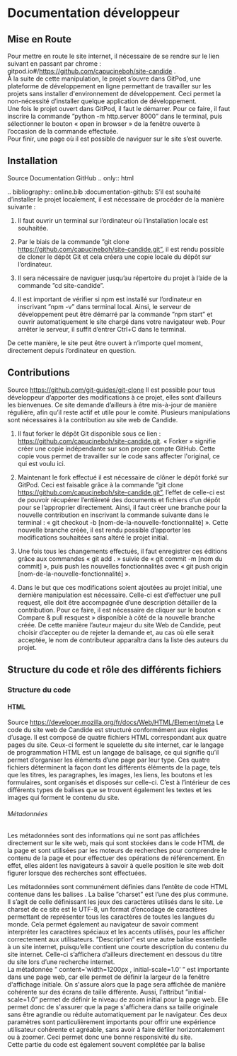 # Documentation développeur

## Mise en Route 

Pour mettre en route le site internet, il nécessaire de se rendre sur le lien suivant en passant par chrome : gitpod.io#/https://github.com/capucineboh/site-candide .        
À la suite de cette manipulation, le projet s’ouvre dans GitPod, une plateforme de développement en ligne permettant de travailler sur les projets sans installer d'environnement de développement. Ceci permet la non-nécessité d’installer quelque application de développement.      
Une fois le projet ouvert dans GitPod, il faut le démarrer. Pour ce faire, il faut inscrire la commande ”python -m http.server 8000” dans le terminal, puis sélectionner le bouton « open in browser » de la fenêtre ouverte à l’occasion de la commande effectuée.       
Pour finir, une page où il est possible de naviguer sur le site s’est ouverte. 

## Installation

Source Documentation GitHub
..  only:: html

..  bibliography:: online.bib
    :documentation-github:
S’il est souhaité d’installer le projet localement, il est nécessaire de procéder de la manière suivante :

1.	Il faut ouvrir un terminal sur l’ordinateur où l’installation locale est souhaitée. 

2.	Par le biais de la commande ”git clone https://github.com/capucineboh/site-candide.git”, il est rendu possible de cloner le dépôt Git et cela créera une copie locale du dépôt sur l’ordinateur. 

3.	Il sera nécessaire de naviguer jusqu’au répertoire du projet à l’aide de la commande ”cd site-candide”. 

4.	Il est important de vérifier si npm est installé sur l’ordinateur en inscrivant ”npm -v” dans terminal local. Ainsi, le serveur de développement peut être démarré par la commande ”npm start” et ouvrir automatiquement le site chargé dans votre navigateur web. Pour arrêter le serveur, il suffit d’entrer Ctrl+C dans le terminal.

De cette manière, le site peut être ouvert à n’importe quel moment, directement depuis l’ordinateur en question.

## Contributions  
Source https://github.com/git-guides/git-clone 
Il est possible pour tous développeur d’apporter des modifications à ce projet, elles sont d’ailleurs les bienvenues. Ce site demande d’ailleurs à être mis-à-jour de manière régulière, afin qu’il reste actif et utile pour le comité. Plusieurs manipulations sont nécessaires à la contribution au site web de Candide.       
 
1.	Il faut forker le dépôt Git disponible sous ce lien : https://github.com/capucineboh/site-candide.git. « Forker » signifie créer une copie indépendante sur son propre compte GitHub. Cette copie vous permet de travailler sur le code sans affecter l'original, ce qui est voulu ici. 

2.	Maintenant le fork effectué il est nécessaire de clôner le dépôt forké sur GitPod. Ceci est faisable grâce à la commande ”git clone https://github.com/capucineboh/site-candide.git”, l’effet de celle-ci est de pouvoir récupérer l’entièreté des documents et fichiers d’un dépôt pour se l’approprier directement. Ainsi, il faut créer une branche pour la nouvelle contribution en inscrivant la commande suivante dans le terminal : « git checkout -b [nom-de-la-nouvelle-fonctionnalité] ». Cette nouvelle branche créée, il est rendu possible d’apporter les modifications souhaitées sans altéré le projet initial.           

3.	Une fois tous les changements effectués, il faut enregistrer ces éditions grâce aux commandes « git add . » suivie de « git commit -m [nom du commit] », puis push les nouvelles fonctionnalités avec « git push origin [nom-de-la-nouvelle-fonctionnalité] ».        


4.	Dans le but que ces modifications soient ajoutées au projet initial, une dernière manipulation est nécessaire. Celle-ci est d’effectuer une pull request, elle doit être accompagnée d’une description détailler de la contribution. Pour ce faire, il est nécessaire de cliquer sur le bouton « Compare & pull resquest » disponible à côté de la nouvelle branche créée. De cette manière l’auteur majeur du site Web de Candide, peut choisir d’accepter ou de rejeter la demande et, au cas où elle serait acceptée, le nom de contributeur apparaîtra dans la liste des auteurs du projet. 

## Structure du code et rôle des différents fichiers

### Structure du code

#### HTML

Source https://developer.mozilla.org/fr/docs/Web/HTML/Element/meta 
Le code du site web de Candide est structuré conformément aux règles d’usage. Il est composé de quatre fichiers HTML correspondant aux quatre pages du site. Ceux-ci forment le squelette du site internet, car le langage de programmation HTML est un langage de balisage, ce qui signifie qu’il permet d’organiser les éléments d’une page par leur type. Ces quatre fichiers déterminent la façon dont les différents éléments de la page, tels que les titres, les paragraphes, les images, les liens, les boutons et les formulaires, sont organisés et disposés sur celle-ci. C’est à l’intérieur de ces différents types de balises que se trouvent également les textes et les images qui forment le contenu du site.       

###### Métadonnées

Les métadonnées sont des informations qui ne sont pas affichées directement sur le site web, mais qui sont stockées dans le code HTML de la page et sont utilisées par les moteurs de recherches pour comprendre le contenu de la page et pour effectuer des opérations de référencement. En effet, elles aident les navigateurs à savoir à quelle position le site web doit figurer lorsque des recherches sont effectuées.      

Les métadonnées sont communément définies dans l’entête de code HTML contenue dans les balises <head>. 
La balise ”charset” est l’une des plus commune. Il s’agit de celle définissant les jeux des caractères utilisés dans le site. Le charset de ce site est le UTF-8, un format d’encodage de caractères permettant de représenter tous les caractères de toutes les langues du monde. Cela permet également au navigateur de savoir comment interpréter les caractères spéciaux et les accents utilisés, pour les afficher correctement aux utilisateurs. 
”Description“ est une autre balise essentielle à un site internet, puisqu’elle contient une courte description du contenu du site internet. Celle-ci s’affichera d’ailleurs directement en dessous du titre du site lors d’une recherche internet.         
La métadonnée ” content=’width=1200px , initial-scale=1.0’ ” est importante dans une page web, car elle permet de définir la largeur de la fenêtre d'affichage initiale. On s'assure alors que la page sera affichée de manière cohérente sur des écrans de taille différente. Aussi, l'attribut ”initial-scale=1.0” permet de définir le niveau de zoom initial pour la page web. Elle permet donc de s'assurer que la page s'affichera dans sa taille originale sans être agrandie ou réduite automatiquement par le navigateur. Ces deux paramètres sont particulièrement importants pour offrir une expérience utilisateur cohérente et agréable, sans avoir à faire défiler horizontalement ou à zoomer. Ceci permet donc une bonne responsivité du site.     
Cette partie du code est également souvent complétée par la balise <title>. Celle-ci contient le titre de la page, celui inscrit sur l’onglet du site web, une fois le site ouvert.    

#### CSS

Le code de ce projet contient également un fichier CSS. Il est utilisé pour définir la présentation visuelle de la page web, plus communément appelé le « style » de la page. Il permet donc de préciser les différentes caractéristiques des éléments du HTML, comme les couleurs, les polices, les tailles et les dispositions.        
Le langage de programmation CSS permet également la création de mises en page plus complexes grâce à des techniques telles que les types de positions, les « z-index », les « grid » et les « Flex-box », qui permettent une bonne organisation du contenu.      

###### Responsivity

Le document CSS de ce projet est séparé en deux parties distinctes : une pour les écrans de plus de 1000 pixels de largeur (ordinateurs), et la seconde pour les appareils dotés d’un plus petit écran (smartphones). Cette distinction est possible grâce à la fonctionnalité « @media screen and (min/max-width: 1000px) », alors l’affichage sera différent sur ces deux types d’écrans différents. Cette fonctionnalité s’appelle le « responsive design ». L’organisation interne de ces sections est similaire. En effet, elles commencent toutes deux par des « class » générales, puis se précisent avec d’autres « class » complémentaires. L’ordre dépend de l’ordre chronologique de la visite du site web, en commençant par la page d’accueil et en terminant par la page contact.    

Le Flex-box susnommé s’est également montré très utile pour rendre le site responsive. La technologie CSS Flex-box permet de créer des mises-en-page flexibles et adaptables. Elle aide les développeurs à créer des mises en page facilement modifiables sans avoir à utiliser des outils plus complexe ou à devoirs utiliser des frameworks externes.            
L’outil Flex-box offre une grande flexibilité dans l’organisation des différents éléments d’une page en permettant de contrôler l'alignement, la taille et l'ordre des éléments à l'intérieur d'un conteneur (ici banner). Il est également possible de facilement spécifier comment les éléments à l'intérieur d'un conteneur doivent être positionnés et comment ils doivent s'adapter à différentes tailles d'écran. Par exemple, il est possible de spécifier que les éléments doivent être alignés verticalement et horizontalement au centre, ou que les éléments doivent s'adapter à la largeur disponible, …       
L'un des avantages majeurs des Flex-box est sa capacité à simplifier la création de designs responsives. Avant l’existence d’une telle technologie, les développeurs devaient utiliser des techniques moins directes comme les tableaux pour créer des mises en page responsives. Cependant, ces méthodes étaient souvent maladroites, difficiles à mettre en œuvre et engendraient d'un grand nombre de problèmes.       
Avec les Flex-box, la création d'une mise en page responsive est grandement simplifiée. Les éléments peuvent être disposés en rangées ou en colonnes et le conteneur flex s'adapte automatiquement à la largeur de l'écran. 

1.	En utilisant la propriété "flex-direction", il est possible de spécifier comment les éléments doivent se positionner en fonction de l'espace disponible.       

2.	La propriété "align-content" spécifie comment les éléments doivent se comporter lorsqu'ils sont répartis sur plusieurs lignes et permet d’organiser l’alignement des éléments sur l'axe vertical.    

3.	L’élément “grid“ en parallèle à Flex-box est également très utile.


## Instructions pour tester le projet

Pour mettre en route le site internet, il nécessaire de se rendre sur le lien suivant en passant par chrome: gitpod.io#/https://github.com/capucineboh/site-candide .        
À la suite de cette manipulation, le projet s’ouvre dans GitPod, une plateforme de développement en ligne permettant de travailler sur les projets sans installer d'environnement de développement. Ceci permet la non-nécessité d’installer quelque application de développement.        
Une fois le projet ouvert dans GitPod, il faut le démarrer. Pour ce faire, il faut inscrire la commande ”python -m http.server 8000” dans le terminal, puis sélectionner le bouton « open in browser » de la fenêtre ouverte à l’occasion de la commande effectuée.          
Pour finir, une page où il est possible de naviguer sur le site internet crée dans le cadre d’un Travail de Maturité s’est ouverte.         

## Présentation des outils sous-jacents au projet 

###Technologies spécifiques  

Le logiciel Adobe XD a été utilisé pour l’élaboration des maquettes de ce projet. C’est un logiciel de prototypage d'interfaces de sites web et d’applications mobiles / de bureau permettant de créer des maquettes interactives pour tester l'expérience utilisateur au mieux.          
Ce logiciel offre de nombreux outils pour faciliter le processus de conception comme : la possibilité de créer des grid, des layout et des modèles pour garder une certaine cohérence dans le design. Parmi les avantages d'Adobe XD, on peut citer sa fonctionnalité de partage de prototypes permettant de présenter le design à des collaborateurs pour obtenir des retours rapidement. Il offre aussi la possibilité de créer des prototypes interactifs qui peuvent être utilisés pour tester l'expérience utilisateur et recueillir des commentaires et critiques. Cela permet d'optimiser le design avant le développement du site et de s'assurer que l'expérience utilisateur est optimale.        
Dans le cadre de la création du site web du comité étudiant humanitaire du Collège du Sud, Adobe XD est un outil très utile dans la conception et le prototypage de l'interface, dans le but de s'assurer que le design réponde aux besoins de l'utilisateur et de Candide avant de commencer le développement du site. En effet, cette fonctionnalité est un majeur de ce logiciel, puisque les longues discussions au sujet de l’interface sont souvent genèse de nombreuses modifications.         
De plus, la première prise en main de ce logiciel, bien que nécessitant l’aide de plusieurs tutoriels et de la documentation en ligne d’Adobe XD, reste assez intuitive. Plusieurs raccourcis sont d’ailleurs similaires à d’autres logiciels de la suite Adobe, notamment à In Design. Il est alors très agréable de travailler avec ce logiciel et il est facile d’obtenir les bases très rapidement.       
 


### Principes de conception / de programmation  

Plusieurs techniques et bonnes pratiques sont appliquées dans la création du site web de Candide, afin d'améliorer sa qualité, son efficacité et sa maintenabilité.        
Tout d’abord, ce site est accessible à tous. Le design est pensé pour rendre la navigation intuitive et naturelle. De plus, chaque image contient un texte de remplacement, qui rend leur présence possible pour les personnes malvoyantes. Aussi, les couleurs sont plutôt contrastées, ce qui permet une meilleure analyse des différents éléments de la page.        
Ensuite, le design du site web est responsive. La mise-en-page s’adapte donc à tous type d’écrans. Il est important de concevoir un design utilisable sur différents supports. À l’aide de techniques telles que les media queries et les Flex-box le site correspond à toutes les tailles d’appareils.        
Aussi, le CSS pouvant être très répétitif, il est défini par groupes. En effet, les classes de certains éléments de mêmes types ne se différencient que par quelques caractéristiques, il est alors intéressant de créer une classe générale et que les précisions stylistiques soient apportées dans d’autres classes. Ce biais permet d’éviter les nombreuses répétitions qui peuvent souvent être trouvées dans un fichier CSS lorsque les bonnes pratiques de programmations ne sont pas appliquées.          
 
